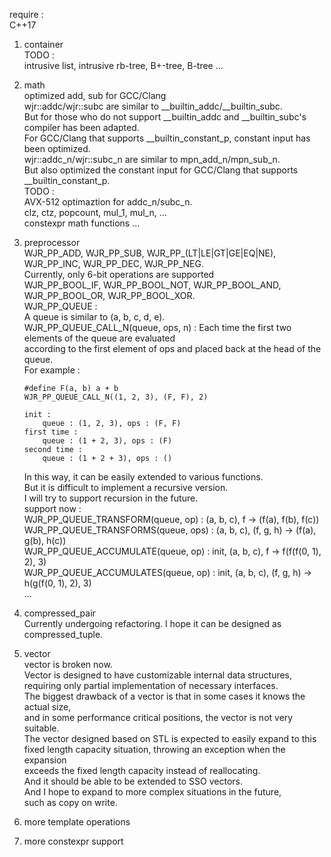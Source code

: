 require : \
C++17

1. container \
    TODO :  \
    intrusive list, intrusive rb-tree, B+-tree, B-tree ...

2. math \
    optimized add, sub for GCC/Clang    \
    wjr::addc/wjr::subc are similar to __builtin_addc/__builtin_subc.    \
    But for those who do not support __builtin_addc and __builtin_subc's compiler has been adapted. \
    For GCC/Clang that supports __builtin_constant_p, constant input has been optimized.  \
    wjr::addc_n/wjr::subc_n are similar to mpn_add_n/mpn_sub_n. \
    But also optimized the constant input for GCC/Clang that supports __builtin_constant_p. \
    TODO : \
    AVX-512 optimaztion for addc_n/subc_n.  \
    clz, ctz, popcount, mul_1, mul_n, ... \
    constexpr math functions ...

3. preprocessor \
    WJR_PP_ADD, WJR_PP_SUB, WJR_PP_(LT|LE|GT|GE|EQ|NE), WJR_PP_INC, WJR_PP_DEC, WJR_PP_NEG. \
    Currently, only 6-bit operations are supported  \
    WJR_PP_BOOL_IF, WJR_PP_BOOL_NOT, WJR_PP_BOOL_AND, WJR_PP_BOOL_OR, WJR_PP_BOOL_XOR.  \
    WJR_PP_QUEUE :  \
    A queue is similar to (a, b, c, d, e).    \
    WJR_PP_QUEUE_CALL_N(queue, ops, n) : Each time the first two elements of the queue are evaluated   \
    according to the first element of ops and placed back at the head of the queue.     \
    For example : 
    ```
    #define F(a, b) a + b
    WJR_PP_QUEUE_CALL_N((1, 2, 3), (F, F), 2) 

    init :
        queue : (1, 2, 3), ops : (F, F)
    first time :
        queue : (1 + 2, 3), ops : (F)
    second time :
        queue : (1 + 2 + 3), ops : ()
    ```
    In this way, it can be easily extended to various functions.    \
    But it is difficult to implement a recursive version.   \
    I will try to support recursion in the future.  \
    support now :   \
    WJR_PP_QUEUE_TRANSFORM(queue, op) : (a, b, c), f -> (f(a), f(b), f(c))  \
    WJR_PP_QUEUE_TRANSFORMS(queue, ops) : (a, b, c), (f, g, h) -> (f(a), g(b), h(c))    \
    WJR_PP_QUEUE_ACCUMULATE(queue, op) : init, (a, b, c), f -> f(f(f(0, 1), 2), 3)  \
    WJR_PP_QUEUE_ACCUMULATES(queue, op) : init, (a, b, c), (f, g, h) -> h(g(f(0, 1), 2), 3) \
    ...

4. compressed_pair  \
    Currently undergoing refactoring. I hope it can be designed as compressed_tuple.

5. vector   \
    vector is broken now.   \
    Vector is designed to have customizable internal data structures,   \
    requiring only partial implementation of necessary interfaces.  \
    The biggest drawback of a vector is that in some cases it knows the actual size,    \
    and in some performance critical positions, the vector is not very suitable. \
    The vector designed based on STL is expected to easily expand to this \
    fixed length capacity situation, throwing an exception when the expansion \
    exceeds the fixed length capacity instead of reallocating. \
    And it should be able to be extended to SSO vectors. \
    And I hope to expand to more complex situations in the future, \
    such as copy on write.

6. more template operations

7. more constexpr support